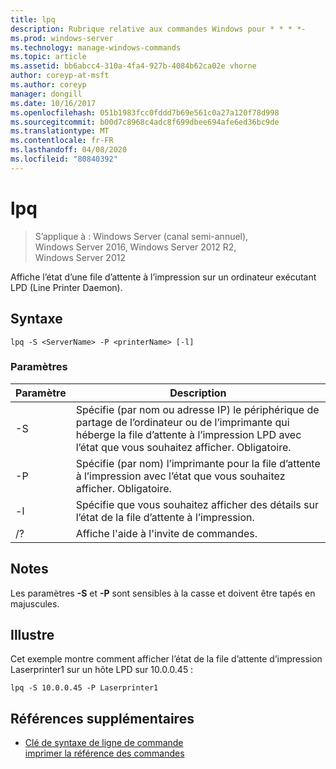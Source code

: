```yaml
---
title: lpq
description: Rubrique relative aux commandes Windows pour * * * *-
ms.prod: windows-server
ms.technology: manage-windows-commands
ms.topic: article
ms.assetid: bb6abcc4-310a-4fa4-927b-4084b62ca02e vhorne
author: coreyp-at-msft
ms.author: coreyp
manager: dongill
ms.date: 10/16/2017
ms.openlocfilehash: 051b1983fcc0fddd7b69e561c0a27a120f78d998
ms.sourcegitcommit: b00d7c8968c4adc8f699dbee694afe6ed36bc9de
ms.translationtype: MT
ms.contentlocale: fr-FR
ms.lasthandoff: 04/08/2020
ms.locfileid: "80840392"
---
```

# <a name="lpq"></a>lpq

>S’applique à : Windows Server (canal semi-annuel), Windows Server 2016, Windows Server 2012 R2, Windows Server 2012

Affiche l’état d’une file d’attente à l’impression sur un ordinateur exécutant LPD (Line Printer Daemon).  

## <a name="syntax"></a>Syntaxe  
```  
lpq -S <ServerName> -P <printerName> [-l]  
```  
### <a name="parameters"></a>Paramètres  

|    Paramètre     |                                                                        Description                                                                        |
|------------------|-----------------------------------------------------------------------------------------------------------------------------------------------------------|
| -S <ServerName>  | Spécifie (par nom ou adresse IP) le périphérique de partage de l’ordinateur ou de l’imprimante qui héberge la file d’attente à l’impression LPD avec l’état que vous souhaitez afficher. Obligatoire. |
| -P <printerName> |                           Spécifie (par nom) l’imprimante pour la file d’attente à l’impression avec l’état que vous souhaitez afficher. Obligatoire.                           |
|        -l        |                                      Spécifie que vous souhaitez afficher des détails sur l’état de la file d’attente à l’impression.                                      |
|        /?        |                                                           Affiche l'aide à l'invite de commandes.                                                            |

## <a name="remarks"></a>Notes  
Les paramètres **-S** et **-P** sont sensibles à la casse et doivent être tapés en majuscules.  
## <a name="examples"></a><a name=BKMK_examples></a>Illustre  
Cet exemple montre comment afficher l’état de la file d’attente d’impression Laserprinter1 sur un hôte LPD sur 10.0.0.45 :  
```  
lpq -S 10.0.0.45 -P Laserprinter1  
```  
## <a name="additional-references"></a>Références supplémentaires  
- [Clé de syntaxe de ligne de commande](command-line-syntax-key.md)  
[imprimer la référence des commandes](print-command-reference.md)  
